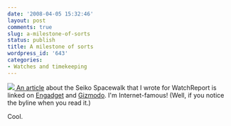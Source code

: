 ```yaml
---
date: '2008-04-05 15:32:46'
layout: post
comments: true
slug: a-milestone-of-sorts
status: publish
title: A milestone of sorts
wordpress_id: '643'
categories:
- Watches and timekeeping
---
```


[
![](http://www.phfactor.net/pics/WR/sdsA.jpg)
An article](http://www.watchreport.com/2008/04/the-seiko-sprin.html) about the Seiko Spacewalk that I wrote for WatchReport is linked on [Engadget](http://www.engadget.com/2008/04/05/seikos-spring-drive-spacewalk-watch-for-earthbound-and-spacelin/) and [Gizmodo](http://gizmodo.com/376482/seiko-spring-drive-spacewalk-watch-brings-out-your-inner-space-cowboy). I'm Internet-famous! (Well, if you notice the byline when you read it.)

Cool.


